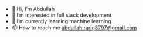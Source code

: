 - 👋 Hi, I’m Abdullah
- 👀 I’m interested in full stack development
- 🌱 I’m currently learning machine learning
- 📫 How to reach me abdullah.rariq8797@gmail.com
<!---
abdu11ahbaig/abdu11ahbaig is a ✨ special ✨ repository because its `README.md` (this file) appears on your GitHub profile.
You can click the Preview link to take a look at your changes.
--->
